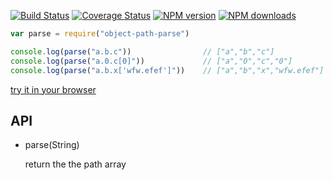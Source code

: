 [![Build Status](https://travis-ci.org/flutejs/object-path-parse.svg)](https://travis-ci.org/flutejs/object-path-parse)
[![Coverage Status](https://coveralls.io/repos/flutejs/object-path-parse/badge.svg?branch=master&service=github)](https://coveralls.io/github/flutejs/object-path-parse?branch=master)
[![NPM version](https://img.shields.io/npm/v/object-path-parse.svg?style=flat)](https://npmjs.org/package/object-path-parse)
[![NPM downloads](http://img.shields.io/npm/dm/object-path-parse.svg?style=flat)](https://npmjs.org/package/object-path-parse)

```javascript
var parse = require("object-path-parse")

console.log(parse("a.b.c"))                // ["a","b","c"]
console.log(parse("a.0.c[0]"))             // ["a","0","c","0"]
console.log(parse("a.b.x['wfw.efef']"))    // ["a","b","x","wfw.efef"]
```

[try it in your browser](https://tonicdev.com/npm/object-path-parse)

## API

- parse(String)

  return the the path array
